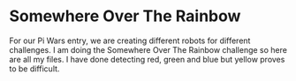 # Somewhere Over The Rainbow

For our Pi Wars entry, we are creating different robots for different challenges. I am doing the Somewhere Over The Rainbow challenge so
here are all my files.
I have done detecting red, green and blue but yellow proves to be difficult.
